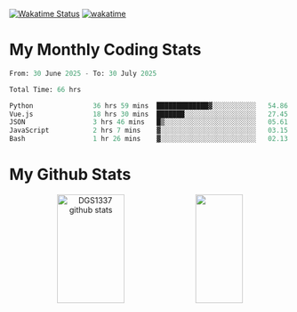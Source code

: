 [![Wakatime Status](https://github.com/noopurphalak/noopurphalak/workflows/wakatime-status-update/badge.svg)](https://github.com/noopurphalak/noopurphalak/actions/workflows/main.yml)
[![wakatime](https://wakatime.com/badge/user/80ace140-ef40-4fdd-b8ed-f3be3d2e1aea.svg)](https://wakatime.com/@80ace140-ef40-4fdd-b8ed-f3be3d2e1aea)

# My Monthly Coding Stats

<!--START_SECTION:waka-->

```python
From: 30 June 2025 - To: 30 July 2025

Total Time: 66 hrs

Python               36 hrs 59 mins  █████████████▓░░░░░░░░░░░   54.86 %
Vue.js               18 hrs 30 mins  ███████░░░░░░░░░░░░░░░░░░   27.45 %
JSON                 3 hrs 46 mins   █▒░░░░░░░░░░░░░░░░░░░░░░░   05.61 %
JavaScript           2 hrs 7 mins    ▓░░░░░░░░░░░░░░░░░░░░░░░░   03.15 %
Bash                 1 hr 26 mins    ▓░░░░░░░░░░░░░░░░░░░░░░░░   02.13 %
```

<!--END_SECTION:waka-->

# My Github Stats
<div style="text-align: center;">
  <img width="49%" height="195px" src="https://github-readme-stats-sigma-five.vercel.app/api?username=noopurphalak&show_icons=true&count_private=true&hide_border=true&title_color=00FFFF&icon_color=00FFFF&text_color=00FFFF&bg_color=0d1117" alt="DGS1337 github stats" />
  <img width="41%" height="195px" src="https://github-readme-stats-sigma-five.vercel.app/api/top-langs/?username=noopurphalak&layout=compact&hide_border=true&title_color=00FFFF&text_color=00FFFF&bg_color=0d1117" />
</div>

